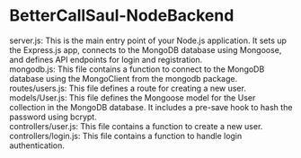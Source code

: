 # BetterCallSaul-NodeBackend
 
server.js: This is the main entry point of your Node.js application. It sets up the Express.js app, connects to the MongoDB database using Mongoose, and defines API endpoints for login and registration. </br>
mongodb.js: This file contains a function to connect to the MongoDB database using the MongoClient from the mongodb package.</br>
routes/users.js: This file defines a route for creating a new user.</br>
models/User.js: This file defines the Mongoose model for the User collection in the MongoDB database. It includes a pre-save hook to hash the password using bcrypt.</br>
controllers/user.js: This file contains a function to create a new user.</br>
controllers/login.js: This file contains a function to handle login authentication.

